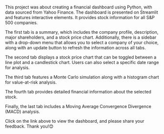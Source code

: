 This project was about creating a financial dashboard using Python, with data sourced from Yahoo Finance.
The dashboard is presented on Streamlit and features interactive elements. It provides stock information for all S&P 500 companies.

The first tab is a summary, which includes the company profile, description, major shareholders, and a stock price chart. Additionally, 
there is a sidebar with a drop-down menu that allows you to select a company of your choice, along with an update button to refresh the information across all tabs.

The second tab displays a stock price chart that can be toggled between a line plot and a candlestick chart. Users can also select a specific date range for analysis.

The third tab features a Monte Carlo simulation along with a histogram chart for value-at-risk analysis.

The fourth tab provides detailed financial information about the selected stock.

Finally, the last tab includes a Moving Average Convergence Divergence (MACD) analysis.

Click on the link above to view the dashboard, and please share your feedback. Thank you!😊
